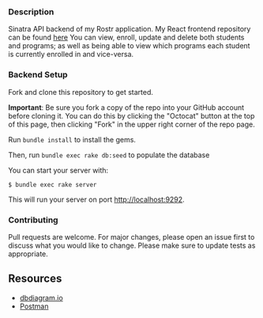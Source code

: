 ### Description

Sinatra API backend of my Rostr application. My React frontend repository can be found [here](https://github.com/jflet004/rostr-frontend) You can view, enroll, update and delete both students and programs; as well as being able to view which programs each student is currently enrolled in and vice-versa.  

### Backend Setup

Fork and clone this repository to get started.

**Important**: Be sure you fork a copy of the repo into your GitHub account
before cloning it. You can do this by clicking the
"Octocat" button at the top of this page, then clicking "Fork" in the upper right corner of the repo page.

Run `bundle install` to install the gems.

Then, run `bundle exec rake db:seed` to populate the database

You can start your server with:

```console
$ bundle exec rake server
```

This will run your server on port
[http://localhost:9292](http://localhost:9292).


### Contributing

Pull requests are welcome. For major changes, please open an issue first to discuss what you would like to change. Please make sure to update tests as appropriate.

## Resources

- [dbdiagram.io][]
- [Postman][postman download]

[create repo]: https://docs.github.com/en/get-started/quickstart/create-a-repo
[dbdiagram.io]: https://dbdiagram.io/
[postman download]: https://www.postman.com/downloads/
